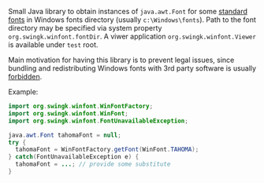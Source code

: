 Small Java library to obtain instances of `java.awt.Font` for some [standard fonts](https://docs.microsoft.com/en-us/typography/fonts/windows_10_font_list) in Windows fonts directory (usually `c:\Windows\fonts`).
Path to the font directory may be specified via system property `org.swingk.winfont.fontDir`.
A viwer application `org.swingk.winfont.Viewer` is available under `test` root.

Main motivation for having this library is to prevent legal issues, since bundling and redistributing Windows fonts with 3rd party software is usually [forbidden](https://docs.microsoft.com/en-us/typography/fonts/font-faq).

Example:
```java
import org.swingk.winfont.WinFontFactory;
import org.swingk.winfont.WinFont;
import org.swingk.winfont.FontUnavailableException;

java.awt.Font tahomaFont = null;
try {
  tahomaFont = WinFontFactory.getFont(WinFont.TAHOMA);
} catch(FontUnavailableException e) {
  tahomaFont = ...; // provide some substitute
}
```
